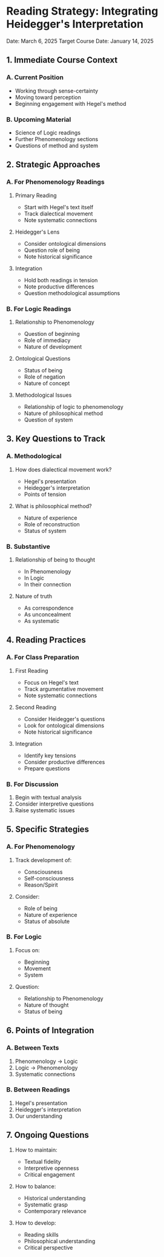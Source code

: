 # Reading Strategy: Integrating Heidegger's Interpretation
Date: March 6, 2025
Target Course Date: January 14, 2025

## 1. Immediate Course Context

### A. Current Position
- Working through sense-certainty
- Moving toward perception
- Beginning engagement with Hegel's method

### B. Upcoming Material
- Science of Logic readings
- Further Phenomenology sections
- Questions of method and system

## 2. Strategic Approaches

### A. For Phenomenology Readings
1. Primary Reading
   - Start with Hegel's text itself
   - Track dialectical movement
   - Note systematic connections

2. Heidegger's Lens
   - Consider ontological dimensions
   - Question role of being
   - Note historical significance

3. Integration
   - Hold both readings in tension
   - Note productive differences
   - Question methodological assumptions

### B. For Logic Readings
1. Relationship to Phenomenology
   - Question of beginning
   - Role of immediacy
   - Nature of development

2. Ontological Questions
   - Status of being
   - Role of negation
   - Nature of concept

3. Methodological Issues
   - Relationship of logic to phenomenology
   - Nature of philosophical method
   - Question of system

## 3. Key Questions to Track

### A. Methodological
1. How does dialectical movement work?
   - Hegel's presentation
   - Heidegger's interpretation
   - Points of tension

2. What is philosophical method?
   - Nature of experience
   - Role of reconstruction
   - Status of system

### B. Substantive
1. Relationship of being to thought
   - In Phenomenology
   - In Logic
   - In their connection

2. Nature of truth
   - As correspondence
   - As unconcealment
   - As systematic

## 4. Reading Practices

### A. For Class Preparation
1. First Reading
   - Focus on Hegel's text
   - Track argumentative movement
   - Note systematic connections

2. Second Reading
   - Consider Heidegger's questions
   - Look for ontological dimensions
   - Note historical significance

3. Integration
   - Identify key tensions
   - Consider productive differences
   - Prepare questions

### B. For Discussion
1. Begin with textual analysis
2. Consider interpretive questions
3. Raise systematic issues

## 5. Specific Strategies

### A. For Phenomenology
1. Track development of:
   - Consciousness
   - Self-consciousness
   - Reason/Spirit

2. Consider:
   - Role of being
   - Nature of experience
   - Status of absolute

### B. For Logic
1. Focus on:
   - Beginning
   - Movement
   - System

2. Question:
   - Relationship to Phenomenology
   - Nature of thought
   - Status of being

## 6. Points of Integration

### A. Between Texts
1. Phenomenology → Logic
2. Logic → Phenomenology
3. Systematic connections

### B. Between Readings
1. Hegel's presentation
2. Heidegger's interpretation
3. Our understanding

## 7. Ongoing Questions

1. How to maintain:
   - Textual fidelity
   - Interpretive openness
   - Critical engagement

2. How to balance:
   - Historical understanding
   - Systematic grasp
   - Contemporary relevance

3. How to develop:
   - Reading skills
   - Philosophical understanding
   - Critical perspective
